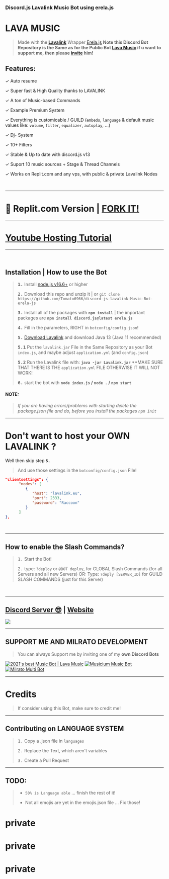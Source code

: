### Discord.js Lavalink Music Bot using erela.js

# LAVA MUSIC 

> Made with the [**Lavalink**](https://github.com/freyacodes/Lavalink) Wrapper [Erela.js](https://erelajs-docs.netlify.app/docs/gettingstarted.html) **Note this Discord Bot Repository is the Same as for the Public Bot [Lava Music](https://lava.milrato.dev) if u want to support me, then please [invite](https://lava.milrato.dev) him!**

## Features:
✓ Auto resume

✓ Super fast & High Quality thanks to LAVALINK

✓ A ton of Music-based Commands

✓ Example Premium System 

✓ Everything is customicable / GUILD (`embeds`, `language` & default music values like: `volume`, `filter`, `equalizer`, `autoplay`, ...)

✓ Dj- System

✓ 10+ Filters

✓ Stable & Up to date with discord.js v13

✓ Suport 10 music sources + Stage & Thread Channels

✓ Works on Replit.com and any vps, with public & private Lavalink Nodes

<br/>

***

# 🖤 Replit.com Version | [FORK IT!](https://replit.com/@OxyTomato/Lava-Music?v=1)

***

# [Youtube Hosting Tutorial](https://www.youtube.com/watch?v=AnYTaFPB4f8)

***

<br/>

## Installation | How to use the Bot

> **<kbd>1.</kbd>** Install [node.js v16.6+](https://nodejs.org/en) or higher
> 
> **<kbd>2.</kbd>** Download this repo and unzip it | or `git clone https://github.com/Tomato6966/discord-js-lavalink-Music-Bot-erela-js`
> 
> **<kbd>3.</kbd>** Install all of the packages with **`npm install`** | the important packages are   **`npm install discord.js@latest erela.js`**
> 
> **<kbd>4.</kbd>** Fill in the parameters, RIGHT in `botconfig/config.json`!
> 
> **<kbd>5.</kbd>** [Download Lavalink](https://github.com/freyacodes/Lavalink/releases/download/3.4/Lavalink.jar) and download Java 13 (Java 11 recommended)
> 
> **<kbd>5.1</kbd>** Put the `lavalink.jar` File in the Same Repository as your Bot `index.js`, and maybe adjust `application.yml` (and `config.json`) 
> 
> **<kbd>5.2</kbd>** Run the Lavalink file with: **`java -jar Lavalink.jar`**
> **MAKE SURE THAT THERE IS THE `application.yml` FILE OTHERWISE IT WILL NOT WORK!
> 
> **<kbd>6.</kbd>** start the bot with **`node index.js` / `node .` / `npm start`**

#### **NOTE:**
> *If you are having errors/problems with starting delete the package.json file and do, before you install the packages `npm init`*

***

# Don't want to host your OWN **LAVALINK** ?

Well then skip step **` 5. `**

> And use those settings in the `botconfig/config.json` FIle!

```json
"clientsettings": {
      "nodes": [
         {
            "host": "lavalink.eu",
            "port": 2333,
            "password": "Raccoon"
         }
      ]
},
```

<br/>

***

## How to enable the Slash Commands?

> <kbd>1.</kbd> Start the Bot!
> 
> <kbd>2.</kbd> type: `?deploy` or `@BOT deploy`, for GLOBAL Slash Commands (for all Servers and all new Servers)
> OR: Type: `?deply [SERVER_ID]` for GUILD SLASH COMMANDS (just for this Server)

<br/>

***

## [Discord Server 😎](https://discord.gg/uYRDDx7yFn) | [Website](https://milrato.dev)
<a href="https://discord.gg/uYRDDx7yFn"><img src="https://discord.com/api/guilds/773668217163218944/widget.png?style=banner2"></a>

***

## SUPPORT ME AND MILRATO DEVELOPMENT

> You can always Support me by inviting one of my **own Discord Bots**

[![2021's best Music Bot | Lava Music](https://cdn.discordapp.com/attachments/748533465972080670/817088638780440579/test3.png)](https://lava.milrato.dev)
[![Musicium Music Bot](https://cdn.discordapp.com/attachments/742446682381221938/770055673965707264/test1.png)](https://musicium.musicium.dev)
[![Milrato Multi Bot](https://cdn.discordapp.com/attachments/742446682381221938/770056826724679680/test1.png)](https://milrato.milrato.dev)

***

# Credits

> If consider using this Bot, make sure to credit me!

***

## Contributing on LANGUAGE SYSTEM

> <kbd>1.</kbd> Copy a .json file in `languages`
> 
> <kbd>2.</kbd> Replace the Text, which aren't variables
> 
> <kbd>3.</kbd> Create a Pull Request

***

## TODO:

> - `50% is Language able` ... finish the rest of it!
> 
> - Not all emojis are yet in the emojis.json file ... Fix those!
# private
# private
# private
